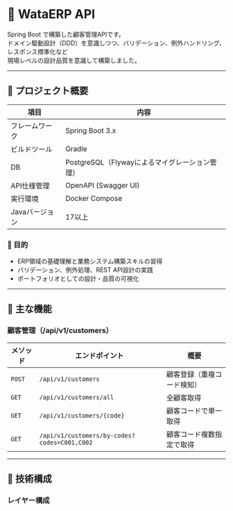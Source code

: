 # 🧮 WataERP API

Spring Boot で構築した顧客管理APIです。  
ドメイン駆動設計（DDD）を意識しつつ、バリデーション、例外ハンドリング、レスポンス標準化など  
現場レベルの設計品質を意識して構築しました。

---

## 🚀 プロジェクト概要

| 項目 | 内容 |
|------|------|
| フレームワーク | Spring Boot 3.x |
| ビルドツール | Gradle |
| DB | PostgreSQL（Flywayによるマイグレーション管理） |
| API仕様管理 | OpenAPI (Swagger UI) |
| 実行環境 | Docker Compose |
| Javaバージョン | 17以上 |

### 🎯 目的
- ERP領域の基礎理解と業務システム構築スキルの習得  
- バリデーション、例外処理、REST API設計の実践  
- ポートフォリオとしての設計・品質の可視化  

---

## 🧩 主な機能

### 顧客管理（/api/v1/customers）
| メソッド | エンドポイント | 概要 |
|----------|----------------|------|
| `POST` | `/api/v1/customers` | 顧客登録（重複コード検知） |
| `GET` | `/api/v1/customers/all` | 全顧客取得 |
| `GET` | `/api/v1/customers/{code}` | 顧客コードで単一取得 |
| `GET` | `/api/v1/customers/by-codes?codes=C001,C002` | 顧客コード複数指定で取得 |

---

## 🧱 技術構成

### レイヤー構成
